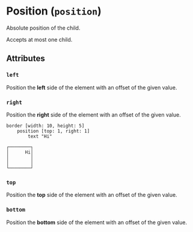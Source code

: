 # Position (`position`)

Absolute position of the child.

Accepts at most one child.

## Attributes

### `left` 

Position the **left** side of the element with an offset of the given value.

### `right` 

Position the **right** side of the element with an offset of the given value.

```
border [width: 10, height: 5]
    position [top: 1, right: 1]
        text "Hi"
```
```
┌────────┐
│      Hi│
│        │
│        │
└────────┘
```

### `top` 

Position the **top** side of the element with an offset of the given value.

### `bottom` 

Position the **bottom** side of the element with an offset of the given value.
